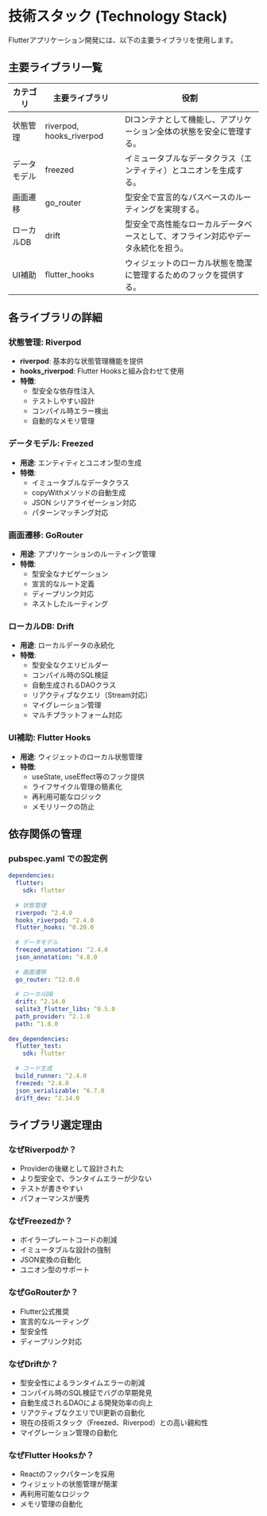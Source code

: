 # 技術スタック (Technology Stack)

Flutterアプリケーション開発には、以下の主要ライブラリを使用します。

## 主要ライブラリ一覧

| カテゴリ | 主要ライブラリ | 役割 |
|----------|----------------|------|
| 状態管理 | riverpod, hooks_riverpod | DIコンテナとして機能し、アプリケーション全体の状態を安全に管理する。 |
| データモデル | freezed | イミュータブルなデータクラス（エンティティ）とユニオンを生成する。 |
| 画面遷移 | go_router | 型安全で宣言的なパスベースのルーティングを実現する。 |
| ローカルDB | drift | 型安全で高性能なローカルデータベースとして、オフライン対応やデータ永続化を担う。 |
| UI補助 | flutter_hooks | ウィジェットのローカル状態を簡潔に管理するためのフックを提供する。 |

## 各ライブラリの詳細

### 状態管理: Riverpod

- **riverpod**: 基本的な状態管理機能を提供
- **hooks_riverpod**: Flutter Hooksと組み合わせて使用
- **特徴**:
  - 型安全な依存性注入
  - テストしやすい設計
  - コンパイル時エラー検出
  - 自動的なメモリ管理

### データモデル: Freezed

- **用途**: エンティティとユニオン型の生成
- **特徴**:
  - イミュータブルなデータクラス
  - copyWithメソッドの自動生成
  - JSON シリアライゼーション対応
  - パターンマッチング対応

### 画面遷移: GoRouter

- **用途**: アプリケーションのルーティング管理
- **特徴**:
  - 型安全なナビゲーション
  - 宣言的なルート定義
  - ディープリンク対応
  - ネストしたルーティング

### ローカルDB: Drift

- **用途**: ローカルデータの永続化
- **特徴**:
  - 型安全なクエリビルダー
  - コンパイル時のSQL検証
  - 自動生成されるDAOクラス
  - リアクティブなクエリ（Stream対応）
  - マイグレーション管理
  - マルチプラットフォーム対応

### UI補助: Flutter Hooks

- **用途**: ウィジェットのローカル状態管理
- **特徴**:
  - useState, useEffect等のフック提供
  - ライフサイクル管理の簡素化
  - 再利用可能なロジック
  - メモリリークの防止

## 依存関係の管理

### pubspec.yaml での設定例

```yaml
dependencies:
  flutter:
    sdk: flutter
  
  # 状態管理
  riverpod: ^2.4.0
  hooks_riverpod: ^2.4.0
  flutter_hooks: ^0.20.0
  
  # データモデル
  freezed_annotation: ^2.4.0
  json_annotation: ^4.8.0
  
  # 画面遷移
  go_router: ^12.0.0
  
  # ローカルDB
  drift: ^2.14.0
  sqlite3_flutter_libs: ^0.5.0
  path_provider: ^2.1.0
  path: ^1.8.0
  
dev_dependencies:
  flutter_test:
    sdk: flutter
  
  # コード生成
  build_runner: ^2.4.0
  freezed: ^2.4.0
  json_serializable: ^6.7.0
  drift_dev: ^2.14.0

```

## ライブラリ選定理由

### なぜRiverpodか？
- Providerの後継として設計された
- より型安全で、ランタイムエラーが少ない
- テストが書きやすい
- パフォーマンスが優秀

### なぜFreezedか？
- ボイラープレートコードの削減
- イミュータブルな設計の強制
- JSON変換の自動化
- ユニオン型のサポート

### なぜGoRouterか？
- Flutter公式推奨
- 宣言的なルーティング
- 型安全性
- ディープリンク対応

### なぜDriftか？
- 型安全性によるランタイムエラーの削減
- コンパイル時のSQL検証でバグの早期発見
- 自動生成されるDAOによる開発効率の向上
- リアクティブなクエリでUI更新の自動化
- 現在の技術スタック（Freezed、Riverpod）との高い親和性
- マイグレーション管理の自動化

### なぜFlutter Hooksか？
- Reactのフックパターンを採用
- ウィジェットの状態管理が簡潔
- 再利用可能なロジック
- メモリ管理の自動化